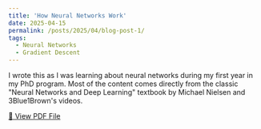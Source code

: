 ```yaml
---
title: 'How Neural Networks Work'
date: 2025-04-15
permalink: /posts/2025/04/blog-post-1/
tags:
  - Neural Networks
  - Gradient Descent 
---
```


I wrote this as I was learning about neural networks during my first year in my PhD program. Most of the content comes directly from the classic "Neural Networks and Deep Learning" textbook by Michael Nielsen and 3Blue1Brown's videos. 


[📄 View PDF File](/files/How_Neural_Networks_Work.pdf)
